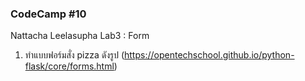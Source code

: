 ### CodeCamp #10
Nattacha Leelasupha
Lab3 : Form
1. ทำแบบฟอร์มสั่ง pizza ดังรูป  (https://opentechschool.github.io/python-flask/core/forms.html)
